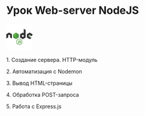 # Урок Web-server NodeJS
<div>
<img src="./.github/nodejs.svg" alt="Node JS" width="auto" height="70">
</div>
<p>1. Создание сервера. HTTP-модуль</p>
<p>2. Автоматизация с Nodemon</p>
<p>3. Вывод HTML-страницы</p>
<p>4. Обработка POST-запроса</p>
<p>5. Работа с Express.js</p>